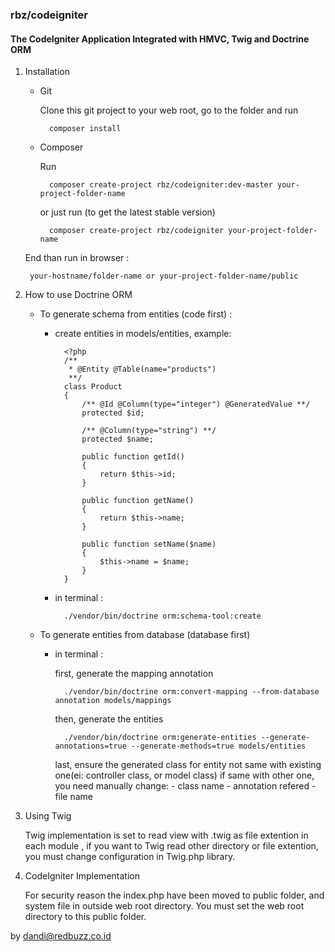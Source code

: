 ### rbz/codeigniter
#### The CodeIgniter Application Integrated with HMVC, Twig and Doctrine ORM

1. Installation
    * Git

        Clone this git project to your web root, go to the folder and run

            composer install

    * Composer

        Run

            composer create-project rbz/codeigniter:dev-master your-project-folder-name

        or just run (to get the latest stable version)

            composer create-project rbz/codeigniter your-project-folder-name

    End than run in browser :

        your-hostname/folder-name or your-project-folder-name/public

2. How to use Doctrine ORM
    * To generate schema from entities (code first) :        
        - create entities in models/entities, example:
        
                <?php
                /**
                 * @Entity @Table(name="products")
                 **/
                class Product
                {
                    /** @Id @Column(type="integer") @GeneratedValue **/
                    protected $id;
                    
                    /** @Column(type="string") **/
                    protected $name;
                
                    public function getId()
                    {
                        return $this->id;
                    }
                
                    public function getName()
                    {
                        return $this->name;
                    }
                
                    public function setName($name)
                    {
                        $this->name = $name;
                    }
                }
        
        - in terminal :

                ./vendor/bin/doctrine orm:schema-tool:create
        
    * To generate entities from database (database first)
        - in terminal :

            first, generate the mapping annotation
            
                ./vendor/bin/doctrine orm:convert-mapping --from-database annotation models/mappings
            
            then, generate the entities
            
                ./vendor/bin/doctrine orm:generate-entities --generate-annotations=true --generate-methods=true models/entities
            
            last, ensure the generated class for entity not same with existing one(ei: controller class, or model class)
            if same with other one, you need manually change:
                - class name
                - annotation refered
                - file name        

3. Using Twig

    Twig implementation is set to read view with .twig as file extention in each module ,
    if you want to Twig read other directory or file extention, you must change configuration in Twig.php library.

4. CodeIgniter Implementation

    For security reason the index.php have been moved to public folder, and system file in outside web root directory.
    You must set the web root directory to this public folder.

        
by dandi@redbuzz.co.id